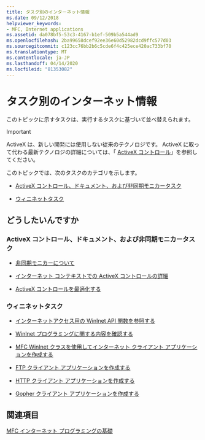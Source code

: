 ```yaml
---
title: タスク別のインターネット情報
ms.date: 09/12/2018
helpviewer_keywords:
- MFC, Internet applications
ms.assetid: da078bf5-53c3-4167-b1ef-509b5a544ad9
ms.openlocfilehash: 2ba99658dcef92ee36e60d52982dcd9ffc577d03
ms.sourcegitcommit: c123cc76bb2b6c5cde6f4c425ece420ac733bf70
ms.translationtype: MT
ms.contentlocale: ja-JP
ms.lasthandoff: 04/14/2020
ms.locfileid: "81353082"
---
```

# <a name="internet-information-by-task"></a>タスク別のインターネット情報

このトピックに示すタスクは、実行するタスクに基づいて並べ替えられます。

>[!IMPORTANT]
> ActiveX は、新しい開発には使用しない従来のテクノロジです。 ActiveX に取って代わる最新テクノロジの詳細については、「 [ActiveX コントロール](activex-controls.md)」を参照してください。

このトピックでは、次のタスクのカテゴリを示します。

- [ActiveX コントロール、ドキュメント、および非同期モニカータスク](#_core_activex_controls.2c_.documents_and_asynchronous_moniker_tasks)

- [ウィニネットタスク](#_core_wininet_tasks)

## <a name="what-do-you-want-to-do"></a>どうしたいんですか

### <a name="activex-controls-documents-and-asynchronous-moniker-tasks"></a><a name="_core_activex_controls.2c_.documents_and_asynchronous_moniker_tasks"></a>ActiveX コントロール、ドキュメント、および非同期モニカータスク

- [非同期モニカーについて](../mfc/asynchronous-monikers-on-the-internet.md)

- [インターネット コンテキストでの ActiveX コントロールの詳細](../mfc/activex-controls-on-the-internet.md)

- [ActiveX コントロールを最適化する](../mfc/mfc-activex-controls-optimization.md)

### <a name="wininet-tasks"></a><a name="_core_wininet_tasks"></a>ウィニネットタスク

- [インターネットアクセス用の WinInet API 関数を参照する](../mfc/wininet-basics.md)

- [WinInet プログラミングに関する内容を確認する](../mfc/win32-internet-extensions-wininet.md)

- [MFC WinInet クラスを使用してインターネット クライアント アプリケーションを作成する](../mfc/writing-an-internet-client-application-using-mfc-wininet-classes.md)

- [FTP クライアント アプリケーションを作成する](../mfc/steps-in-a-typical-ftp-client-application.md)

- [HTTP クライアント アプリケーションを作成する](../mfc/steps-in-a-typical-http-client-application.md)

- [Gopher クライアント アプリケーションを作成する](../mfc/steps-in-a-typical-gopher-client-application.md)

## <a name="see-also"></a>関連項目

[MFC インターネット プログラミングの基礎](../mfc/mfc-internet-programming-basics.md)
